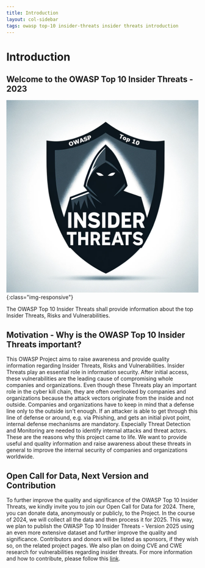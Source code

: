 ```yaml
---
title: Introduction
layout: col-sidebar
tags: owasp top-10 insider-threats insider threats introduction
---
```


# Introduction

## Welcome to the OWASP Top 10 Insider Threats - 2023

![OWASP Top 10 Insider Threats Logo](./../../assets/images/logo.png){:class="img-responsive"}

The OWASP Top 10 Insider Threats shall provide information about the top Insider Threats, Risks and Vulnerabilities. 

## Motivation - Why is the OWASP Top 10 Insider Threats important?
This OWASP Project aims to raise awareness and provide quality information regarding Insider Threats, Risks and Vulnerabilities.
Insider Threats play an essential role in information security.
After initial access, these vulnerabilities are the leading cause of compromising whole companies and organizations. Even though these Threats play an important role in the cyber kill chain, they are often overlooked by companies and organizations because the attack vectors originate from the inside and not outside.
Companies and organizations have to keep in mind that a defense line only to the outside isn't enough. If an attacker is able to get through this line of defense or around, e.g. via Phishing, and gets an initial pivot point, internal defense mechanisms are mandatory. Especially Threat Detection and Monitoring are needed to identify internal attacks and threat actors.
These are the reasons why this project came to life. We want to provide useful and quality information and raise awareness about these threats in general to improve the internal security of companies and organizations worldwide.

## Open Call for Data, Next Version and Contribution
To further improve the quality and significance of the OWASP Top 10 Insider Threats, we kindly invite you to join our Open Call for Data for 2024.
There, you can donate data, anonymously or publicly, to the Project. In the course of 2024, we will collect all the data and then process it for 2025.
This way, we plan to publish the OWASP Top 10 Insider Threats - Version 2025 using an even more extensive dataset and further improve the quality and significance.
Contributors and donors will be listed as sponsors, if they wish so, on the related project pages.
We also plan on doing CVE and CWE research for vulnerabilities regarding insider threats.
For more information and how to contribute, please follow this [link](./INT_2023-Open_Call_for_Data.md).